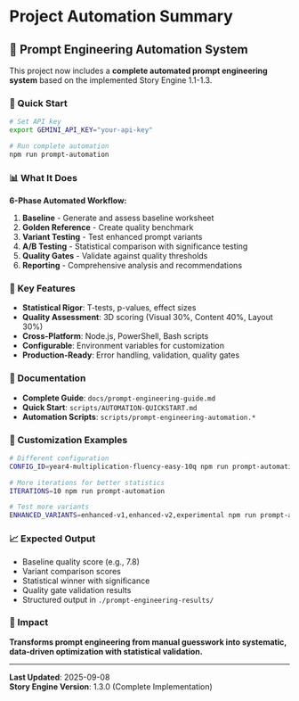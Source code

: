 # Project Automation Summary

## 🤖 Prompt Engineering Automation System

This project now includes a **complete automated prompt engineering system** based on the implemented Story Engine 1.1-1.3.

### 🚀 Quick Start
```bash
# Set API key
export GEMINI_API_KEY="your-api-key"

# Run complete automation
npm run prompt-automation
```

### 📊 What It Does
**6-Phase Automated Workflow:**
1. **Baseline** - Generate and assess baseline worksheet
2. **Golden Reference** - Create quality benchmark
3. **Variant Testing** - Test enhanced prompt variants
4. **A/B Testing** - Statistical comparison with significance testing
5. **Quality Gates** - Validate against quality thresholds
6. **Reporting** - Comprehensive analysis and recommendations

### 🎯 Key Features
- **Statistical Rigor**: T-tests, p-values, effect sizes
- **Quality Assessment**: 3D scoring (Visual 30%, Content 40%, Layout 30%)
- **Cross-Platform**: Node.js, PowerShell, Bash scripts
- **Configurable**: Environment variables for customization
- **Production-Ready**: Error handling, validation, quality gates

### 📁 Documentation
- **Complete Guide**: `docs/prompt-engineering-guide.md`
- **Quick Start**: `scripts/AUTOMATION-QUICKSTART.md`
- **Automation Scripts**: `scripts/prompt-engineering-automation.*`

### 🔧 Customization Examples
```bash
# Different configuration
CONFIG_ID=year4-multiplication-fluency-easy-10q npm run prompt-automation

# More iterations for better statistics
ITERATIONS=10 npm run prompt-automation

# Test more variants
ENHANCED_VARIANTS=enhanced-v1,enhanced-v2,experimental npm run prompt-automation
```

### 📈 Expected Output
- Baseline quality score (e.g., 7.8)
- Variant comparison scores
- Statistical winner with significance
- Quality gate validation results
- Structured output in `./prompt-engineering-results/`

### 🎉 Impact
**Transforms prompt engineering from manual guesswork into systematic, data-driven optimization with statistical validation.**

---

**Last Updated**: 2025-09-08  
**Story Engine Version**: 1.3.0 (Complete Implementation)